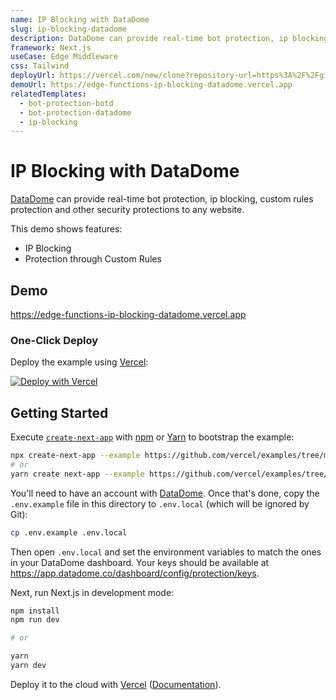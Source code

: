 ```yaml
---
name: IP Blocking with DataDome
slug: ip-blocking-datadome
description: DataDome can provide real-time bot protection, ip blocking, custom rules protection and other security protections to any website.
framework: Next.js
useCase: Edge Middleware
css: Tailwind
deployUrl: https://vercel.com/new/clone?repository-url=https%3A%2F%2Fgithub.com%2Fvercel-customer-feedback%2Fedge-middleware%2Ftree%2Fmain%2Fexamples%2Fip-blocking-datadome&env=NEXT_PUBLIC_DATADOME_CLIENT_KEY,DATADOME_SERVER_KEY,DATADOME_MANAGEMENT_KEY&project-name=ip-blocking-datadome&repository-name=ip-blocking-datadome
demoUrl: https://edge-functions-ip-blocking-datadome.vercel.app
relatedTemplates:
  - bot-protection-botd
  - bot-protection-datadome
  - ip-blocking
---
```


# IP Blocking with DataDome

[DataDome](https://datadome.co/) can provide real-time bot protection, ip blocking, custom rules protection and other security protections to any website.

This demo shows features:

- IP Blocking
- Protection through Custom Rules

## Demo

https://edge-functions-ip-blocking-datadome.vercel.app

### One-Click Deploy

Deploy the example using [Vercel](https://vercel.com?utm_source=github&utm_medium=readme):

[![Deploy with Vercel](https://vercel.com/button)](https://vercel.com/new/clone?repository-url=https%3A%2F%2Fgithub.com%2Fvercel-customer-feedback%2Fedge-middleware%2Ftree%2Fmain%2Fexamples%2Fip-blocking-datadome&env=NEXT_PUBLIC_DATADOME_CLIENT_KEY,DATADOME_SERVER_KEY,DATADOME_MANAGEMENT_KEY&project-name=ip-blocking-datadome&repository-name=ip-blocking-datadome)

## Getting Started

Execute [`create-next-app`](https://github.com/vercel/next.js/tree/canary/packages/create-next-app) with [npm](https://docs.npmjs.com/cli/init) or [Yarn](https://yarnpkg.com/lang/en/docs/cli/create/) to bootstrap the example:

```bash
npx create-next-app --example https://github.com/vercel/examples/tree/main/edge-middleware/ab-testing-simple ab-testing-simple
# or
yarn create next-app --example https://github.com/vercel/examples/tree/main/edge-middleware/ab-testing-simple ab-testing-simple
```

You'll need to have an account with [DataDome](https://datadome.co/free-signup/). Once that's done, copy the `.env.example` file in this directory to `.env.local` (which will be ignored by Git):

```bash
cp .env.example .env.local
```

Then open `.env.local` and set the environment variables to match the ones in your DataDome dashboard. Your keys should be available at https://app.datadome.co/dashboard/config/protection/keys.

Next, run Next.js in development mode:

```bash
npm install
npm run dev

# or

yarn
yarn dev
```

Deploy it to the cloud with [Vercel](https://vercel.com/new?utm_source=github&utm_medium=readme&utm_campaign=edge-middleware-eap) ([Documentation](https://nextjs.org/docs/deployment)).
